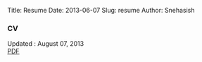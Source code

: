 Title: Resume
Date: 2013-06-07
Slug: resume
Author: Snehasish


### CV

Updated : August 07, 2013  
[PDF](https://dl.dropboxusercontent.com/u/12195251/cv.pdf)